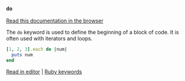 ### `do`

[Read this documentation in the browser](https://github.com/Shopify/ruby-lsp/blob/main/static_docs/do.md)

The `do` keyword is used to define the beginning of a block of code. It is often used with iterators and loops.

```ruby
[1, 2, 3].each do |num|
  puts num
end
```

[Read in editor](static_docs/do.md) | [Ruby keywords](https://docs.ruby-lang.org/en/3.3/keywords_rdoc.html)
